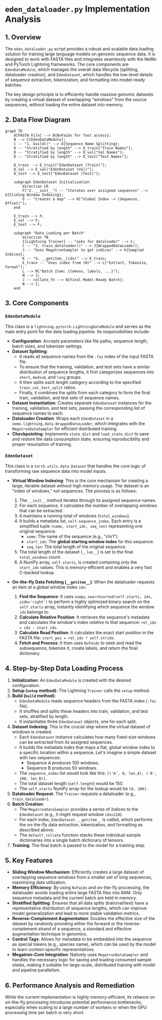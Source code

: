 # `eden_dataloader.py` Implementation Analysis

## 1. Overview

The `eden_dataloader.py` script provides a robust and scalable data loading solution for training large language models on genomic sequence data. It is designed to work with FASTA files and integrates seamlessly with the NeMo and PyTorch Lightning frameworks. The core components are `EdenDataModule`, which manages the overall data lifecycle (splitting, dataloader creation), and `EdenDataset`, which handles the low-level details of sequence extraction, tokenization, and formatting into model-ready batches.

The key design principle is to efficiently handle massive genomic datasets by creating a virtual dataset of overlapping "windows" from the source sequences, without loading the entire dataset into memory.

## 2. Data Flow Diagram

```mermaid
graph TD
    A[FASTA File] --> B{NvFaidx for fast access};
    B --> C[EdenDataModule];
    C -- "1. build()" --> D{Sequence Name Splitting};
    D -- "Stratified by length" --> D_train["Train Names"];
    D -- "Stratified by length" --> D_val["Val Names"];
    D -- "Stratified by length" --> D_test["Test Names"];

    D_train --> E_train["EdenDataset (Train)"];
    D_val --> E_val["EdenDataset (Val)"];
    D_test --> E_test["EdenDataset (Test)"];

    subgraph EdenDataset Initialization
        direction LR
        F["2. __init__"] -- "Iterates over assigned sequences" --> G{Sliding Window Indexing};
        G -- "Creates a map" --> H["Global Index -> (Sequence, Offset)"];
    end
    
    E_train --> F;
    E_val --> F;
    E_test --> F;

    subgraph "Data Loading per Batch"
        direction TB
        I[Lightning Trainer] -- "asks for dataloader" --> C;
        C -- "3. train_dataloader()" --> J[WrappedDataLoader];
        J -- "Uses MegatronSampler to get indices" --> K{Sampled Indices};
        K -- "4. __getitem__(idx)" --> E_train;
        E_train -- "Uses index from (H)" --> L["Extract, Tokenize, Format"];
        L --> M["Batch Item: {tokens, labels, ...}"];
        M --> J;
        J -- collate_fn --> N[Final Model-Ready Batch];
        N --> I;
    end
```

## 3. Core Components

### `EdenDataModule`

This class is a `lightning.pytorch.LightningDataModule` and serves as the main entry point for the data loading pipeline. Its responsibilities include:

-   **Configuration**: Accepts parameters like file paths, sequence length, batch sizes, and tokenizer settings.
-   **Dataset Splitting**:
    -   It reads all sequence names from the `.fai` index of the input FASTA file.
    -   To ensure that the training, validation, and test sets have a similar distribution of sequence lengths, it first categorizes sequences into `short`, `medium`, and `long` groups.
    -   It then splits each length category according to the specified `train_val_test_split` ratios.
    -   Finally, it combines the splits from each category to form the final train, validation, and test sets of sequence names.
-   **Dataset Instantiation**: Creates separate `EdenDataset` instances for the training, validation, and test sets, passing the corresponding list of sequence names to each.
-   **Dataloader Creation**: Wraps each `EdenDataset` in a `nemo.lightning.data.WrappedDataLoader`, which integrates with the `MegatronDataSampler` for efficient distributed training.
-   **Checkpointing**: Implements `state_dict` and `load_state_dict` to save and restore the data consumption state, ensuring reproducibility and proper resumption of training.

### `EdenDataset`

This class is a `torch.utils.data.Dataset` that handles the core logic of transforming raw sequence data into model inputs.

-   **Virtual Window Indexing**: This is the core mechanism for creating a large, iterable dataset without high memory usage. The dataset is an "index of windows," not sequences. The process is as follows:
    1.  The `__init__` method iterates through its assigned sequence names.
    2.  For each sequence, it calculates the number of overlapping windows that can be extracted.
    3.  It maintains a running total of windows (`total_windows`).
    4.  It builds a metadata list, `self.sequence_index`. Each entry is a simplified tuple `(name, start_idx, seq_len)` representing one original sequence.
        -   `name`: The name of the sequence (e.g., "chr1").
        -   `start_idx`: The **global starting window index** for this sequence.
        -   `seq_len`: The total length of the original sequence.
    5.  The total length of the dataset (`__len__`) is set to the final `total_windows` count.
    6.  A NumPy array, `self.starts`, is created containing only the `start_idx` values. This is memory-efficient and enables a very fast C-backed lookup.

-   **On-the-fly Data Fetching (`__getitem__`)**: When the dataloader requests an item at a global window index `idx`:
    1.  **Find the Sequence**: It uses `numpy.searchsorted(self.starts, idx, side='right')` to perform a highly optimized binary search on the `self.starts` array, instantly identifying which sequence the window `idx` belongs to.
    2.  **Calculate Relative Position**: It retrieves the sequence's metadata and calculates the window's index *relative* to that sequence: `rel_idx = idx - start_idx`.
    3.  **Calculate Read Position**: It calculates the exact start position in the FASTA file: `start_pos = rel_idx * self.stride`.
    4.  **Fetch and Process**: It then uses `NvFaidx` to seek and read the subsequence, tokenize it, create labels, and return the final dictionary.

## 4. Step-by-Step Data Loading Process

1.  **Initialization**: An `EdenDataModule` is created with the desired configuration.
2.  **Setup (`setup` method)**: The Lightning `Trainer` calls the `setup` method.
3.  **Build (`build` method)**:
    -   `EdenDataModule` reads sequence headers from the FASTA index (`.fai` file).
    -   It shuffles and splits these headers into train, validation, and test sets, stratified by length.
    -   It instantiates three `EdenDataset` objects, one for each split.
4.  **Dataset Indexing**: This is the crucial step where the virtual dataset of windows is created.
    -   Each `EdenDataset` instance calculates how many fixed-size windows can be extracted from its assigned sequences.
    -   It builds the metadata index that maps a flat, global window index to a specific location within a sequence. Let's imagine a simple dataset with two sequences:
        -   Sequence A produces 100 windows.
        -   Sequence B produces 50 windows.
    -   The `sequence_index` list would look like this: `[('A', 0, len_A), ('B', 100, len_B)]`.
    -   The total dataset length (`self.length`) would be 150.
    -   The `self.starts` NumPy array for the lookup would be `[0, 100]`.
5.  **Dataloader Request**: The `Trainer` requests a dataloader (e.g., `train_dataloader`).
6.  **Batch Creation**:
    -   The `MegatronDataSampler` provides a series of indices to the `EdenDataset` (e.g., it might request window `idx=120`).
    -   For each index, `EdenDataset.__getitem__` is called, which performs the on-the-fly data extraction, tokenization, and formatting as described above.
    -   The `default_collate` function stacks these individual sample dictionaries into a single batch dictionary of tensors.
7.  **Training**: The final batch is passed to the model for a training step.

## 5. Key Features

-   **Sliding Window Mechanism**: Efficiently creates a large dataset of overlapping sequence windows from a smaller set of long sequences, maximizing data utilization.
-   **Memory Efficiency**: By using `NvFaidx` and on-the-fly processing, the dataloader avoids loading entire large FASTA files into RAM. Only sequence metadata and the current batch are held in memory.
-   **Stratified Splitting**: Ensures that all data splits (train/val/test) have a representative distribution of sequence lengths, which can improve model generalization and lead to more stable validation metrics.
-   **Reverse-Complement Augmentation**: Doubles the effective size of the dataset by randomly providing either the forward or the reverse-complement strand of a sequence, a standard and effective augmentation technique in genomics.
-   **Control Tags**: Allows for metadata to be embedded into the sequence as special tokens (e.g., species name), which can be used by the model to learn context-specific representations.
-   **Megatron-Core Integration**: Natively uses `MegatronDataSampler` and handles the necessary logic for saving and loading consumed sample states, making it suitable for large-scale, distributed training with model and pipeline parallelism.

## 6. Performance Analysis and Remediation

While the current implementation is highly memory-efficient, its reliance on on-the-fly processing introduces potential performance bottlenecks, especially when scaling to a large number of workers or when the GPU processing time per batch is very short.
